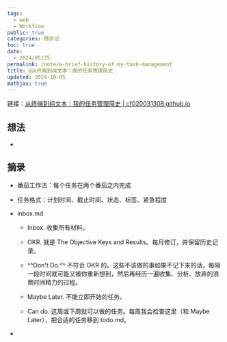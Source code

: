 ```yaml
---
tags:
  - web
  - Workflow
public: true
categories: 随手记
toc: true
date:
  - 2024/05/25
permalink: /note/a-brief-history-of-my-task-management
title: @从终端到纯文本：我的任务管理简史
updated: 2024-10-05
mathjax: true
---
```


链接：[从终端到纯文本：我的任务管理简史 | cf020031308.github.io](https://cf020031308.github.io/blog/a-brief-history-of-my-task-management/%E8%AF%BB%E6%88%91.html)

<!--more-->

## 想法

  + 

## 摘录

  + 番茄工作法：每个任务在两个番茄之内完成

  + 任务格式：计划时间、截止时间、状态、标签、紧急程度

  + inbox.md

    + Inbox. 收集所有材料。

    + OKR. 就是 The Objective Keys and Results。每月修订，并保留历史记录。

    + ^^Don't Do.^^ 不符合 OKR 的。这些不该做的事如果不记下来的话，每隔一段时间就可能又被你重新想到，然后再经历一遍收集、分析、放弃的浪费时间精力的过程。

    + Maybe Later. 不能立即开始的任务。

    + Can do. 这周或下周就可以做的任务。每周我会检查这里（和 Maybe Later），把合适的任务移到 todo.md。

  + 
